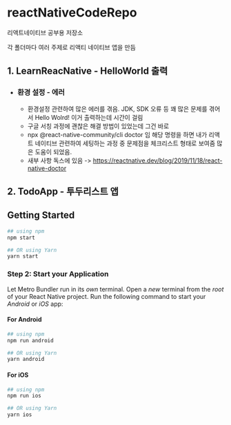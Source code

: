 # reactNativeCodeRepo
리액트네이티브 공부용 저장소

각 폴더마다 여러 주제로 리액티 네이티브 앱을 만듬

## 1. LearnReacNative - HelloWorld 출력
 - ### 환경 설정 - 에러
     - 환경설정 관련하여 많은 에러를 겪음. JDK,  SDK 오류 등 꽤 많은 문제를 겪어서 Hello Wolrd! 이거 출력하는데 시간이 걸림
     - 구글 서칭 과정에 괜찮은 해결 방법이 있었는데 그건 바로
     - npx @react-native-community/cli doctor 임 해당 명령을 하면 내가 리액트 네이티브 관련하여 세팅하는 과정 중 문제점을 체크리스트 형태로 보여줌 많은 도움이 되었음.
     - 새부 사항 독스에 있음 -> https://reactnative.dev/blog/2019/11/18/react-native-doctor 
## 2. TodoApp - 투두리스트 앱

## Getting Started

```bash
## using npm
npm start

## OR using Yarn
yarn start
```

### Step 2: Start your Application

Let Metro Bundler run in its _own_ terminal. Open a _new_ terminal from the _root_ of your React Native project. Run the following command to start your _Android_ or _iOS_ app:

#### For Android

```bash
## using npm
npm run android

## OR using Yarn
yarn android
```

#### For iOS

```bash
## using npm
npm run ios

## OR using Yarn
yarn ios
```


